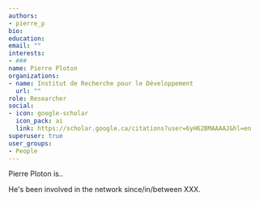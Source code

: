 ```yaml
---
authors:
- pierre_p
bio: 
education:
email: ""
interests:
- ###
name: Pierre Ploton
organizations:
- name: Institut de Recherche pour le Développement
  url: ""
role: Researcher
social:
- icon: google-scholar
  icon_pack: ai
  link: https://scholar.google.ca/citations?user=6yH62BMAAAAJ&hl=en
superuser: true
user_groups:
- People
---
```


Pierre Ploton is..

He's been involved in the network since/in/between XXX.
 ####